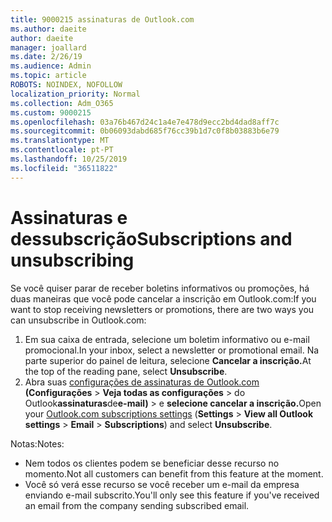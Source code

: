 ```yaml
---
title: 9000215 assinaturas de Outlook.com
ms.author: daeite
author: daeite
manager: joallard
ms.date: 2/26/19
ms.audience: Admin
ms.topic: article
ROBOTS: NOINDEX, NOFOLLOW
localization_priority: Normal
ms.collection: Adm_O365
ms.custom: 9000215
ms.openlocfilehash: 03a76b467d24c1a4e7e478d9ecc2bd4dad8aff7c
ms.sourcegitcommit: 0b06093dabd685f76cc39b1d7c0f8b03883b6e79
ms.translationtype: MT
ms.contentlocale: pt-PT
ms.lasthandoff: 10/25/2019
ms.locfileid: "36511822"
---
```

# <a name="subscriptions-and-unsubscribing"></a><span data-ttu-id="29939-102">Assinaturas e dessubscrição</span><span class="sxs-lookup"><span data-stu-id="29939-102">Subscriptions and unsubscribing</span></span>

<span data-ttu-id="29939-103">Se você quiser parar de receber boletins informativos ou promoções, há duas maneiras que você pode cancelar a inscrição em Outlook.com:</span><span class="sxs-lookup"><span data-stu-id="29939-103">If you want to stop receiving newsletters or promotions, there are two ways you can unsubscribe in Outlook.com:</span></span>

1. <span data-ttu-id="29939-104">Em sua caixa de entrada, selecione um boletim informativo ou e-mail promocional.</span><span class="sxs-lookup"><span data-stu-id="29939-104">In your inbox, select a newsletter or promotional email.</span></span> <span data-ttu-id="29939-105">Na parte superior do painel de leitura, selecione **Cancelar a inscrição.**</span><span class="sxs-lookup"><span data-stu-id="29939-105">At the top of the reading pane, select **Unsubscribe**.</span></span>
2. <span data-ttu-id="29939-106">Abra suas [configurações de assinaturas de Outlook.com](https://outlook.live.com/mail/options/mail/brandsSubscriptions) **(Configurações** > **Veja todas as configurações** > do Outlook**assinaturas**de**e-mail)** > e **selecione cancelar a inscrição.**</span><span class="sxs-lookup"><span data-stu-id="29939-106">Open your [Outlook.com subscriptions settings](https://outlook.live.com/mail/options/mail/brandsSubscriptions) (**Settings** > **View all Outlook settings** > **Email** > **Subscriptions**) and select **Unsubscribe**.</span></span>

<span data-ttu-id="29939-107">Notas:</span><span class="sxs-lookup"><span data-stu-id="29939-107">Notes:</span></span>

- <span data-ttu-id="29939-108">Nem todos os clientes podem se beneficiar desse recurso no momento.</span><span class="sxs-lookup"><span data-stu-id="29939-108">Not all customers can benefit from this feature at the moment.</span></span>
- <span data-ttu-id="29939-109">Você só verá esse recurso se você receber um e-mail da empresa enviando e-mail subscrito.</span><span class="sxs-lookup"><span data-stu-id="29939-109">You'll only see this feature if you've received an email from the company sending subscribed email.</span></span>